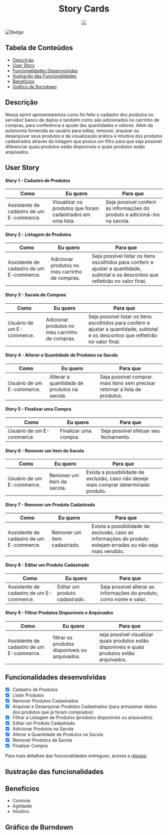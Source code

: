 <h1 align="center"> Story Cards  </h1>  

<p align="center">
  <img src="https://github.com/DolphinDatabase/DescontOn/blob/6fa887b9e924f9a573776f546e20421438901d9e/Imagens/STORYGIF.gif"/>
</p>

![Badge](https://img.shields.io/badge/STATUS-DESENVOLVIMENTO-yellow?style=flat-square&logo=)



<!--<h1 align="center"> DescontOn </h1>-->


## Tabela de Conteúdos

 * [Descrição](#descrição)
 * [User Story](#user-story)
 * [Funcionalidades Desenvolvidas](#funcionalidades-desenvolvidas) 
 * [Ilustração das Funcionalidades](#ilustração-das-funcionalidades)   
 * [Benefícios](#benefícios)
 * [Gráfico de Burndown](gráfico-de-burndown)



## Descrição

Nessa sprint apresentaremos como foi feito o cadastro dos produtos no servidor/ banco de dados e também como são adicionados no carrinho de compras, para conferência e ajuste das quantidades e valores. Além da autonomia fornecida ao usuário para editar, remover, arquivar ou desarquivar seus produtos e da visualização prática e intuitiva dos produtos cadastrados através da listagem que possui um filtro para que seja possível diferenciar quais produtos estão disponíveis e quais produtos estão arquivados.

## User Story
  
 #### **Story 1 - Cadastro de Produtos** 
  
| Como | Eu quero | Para que |
| ------- | ------- | ------- |
| Assistente de cadastro de um E-commerce. | Visualizar os produtos que foram cadastrados em uma lista. | Seja possível conferir as informações do produto e adicioná-los na sacola. |

 #### **Story 2 - Listagem de Produtos**

| Como | Eu quero | Para que |
| ------- | ------- | ------- |
| Assistente de cadastro de um E-commerce. | Adicionar produtos no meu carrinho de compras. | Seja possível listar os itens escolhidos para conferir e ajustar a quantidade, subtotal e os descontos que refletirão no valor final. |

  #### **Story 3 - Sacola de Compras**

| Como | Eu quero | Para que |
| ------- | ------- | ------- |
| Usuário de um E-commerce. | Adicionar produtos no meu carrinho de compras. | Seja possível listar os itens escolhidos para conferir e ajustar a quantidade, subtotal e os descontos que refletirão no valor final. |

 #### **Story 4 - Alterar a Quantidade de Produtos na Sacola**

| Como | Eu quero | Para que |
| ------- | ------- | ------- |
| Usuário de um E-commerce. | Alterar a quantidade de produtos na sacola. | Seja possível comprar mais itens sem precisar retornar a lista de produtos. |

 #### **Story 5 - Finalizar uma Compra**

| Como | Eu quero | Para que |
| ------- | ------- | ------- |
| Usuário de um E-commerce. | Finalizar uma compra. | Seja possível efetuar seu fechamento. |

#### **Story 6 - Remover um Item da Sacola**

| Como | Eu quero | Para que |
| ------- | ------- | ------- |
| Usuário de um E-commerce. | Remover um item da sacola. | Exista a possibilidade de exclusão, caso não deseje mais comprar determinado produto. |

#### **Story 7 - Remover um Produto Cadastrado**

| Como | Eu quero | Para que |
| ------- | ------- | ------- |
| Assistente de cadastro de um E-commerce. | Remover um item cadastrado. | Exista a possibilidade de exclusão, caso as informações do produto estejam erradas ou não  seja mais vendido. |

#### **Story 8 - Editar um Produto Cadastrado**

| Como | Eu quero | Para que |
| ------- | ------- | ------- |
| Assistente de cadastro de um E-commerce. | Editar um produto cadastrado. | Seja possível alterar as informações do produto, como nome e valor. |

#### **Story 9 - Filtrar Produtos Disponíveis e Arquivados**

| Como | Eu quero | Para que |
| ------- | ------- | ------- |
| Assistente de cadastro de um E-commerce. |  filtrar os produtos disponíveis ou arquivados.|  seja possível visualizar quais produtos estão disponíveis e quais produtos estão arquivados. |

## Funcionalidades desenvolvidas 
- [x] Cadastro de Produtos
- [x] Listar Produtos
- [x] Remover Produtos Cadastrados
- [x] Arquivar e Desarquivar Produtos Cadastrados (para armazenar dados dos produtos que já foram comprados)
- [x] Filtrar a Listagem de Produtos (produtos disponíveis ou arquivados)
- [x] Editar um Produto Cadastrado
- [x] Adicionar Produtos na Sacola
- [x] Alterar a Quantidade de Produtos na Sacola
- [x] Remover Produtos da Sacola
- [x] Finalizar Compra

 Para mais detalhes das funcionalidades entregues, acesse a [release](https://github.com/DolphinDatabase/DescontOn/releases/tag/v1.0.0).

## Ilustração das funcionalidades

## Benefícios
* Controle
* Agilidade
* Intuitivo

## Gráfico de Burndown
